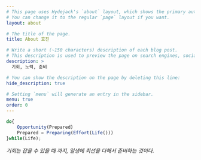 ```yaml
---
# This page uses Hydejack's `about` layout, which shows the primary author's picture and about text at the top.
# You can change it to the regular `page` layout if you want.
layout: about

# The title of the page.
title: About 효진

# Write a short (~150 characters) description of each blog post.
# This description is used to preview the page on search engines, social media, etc.
description: >
  기회, 노력, 준비

# You can show the description on the page by deleting this line:
hide_description: true

# Setting `menu` will generate an entry in the sidebar.
menu: true
order: 0
---
```


```javascript
do{
    Opportunity(Prepared)
    Prepared = Preparing(Effort(Life()))
}while(Life);
```
*기회는 잡을 수 있을 때 까지, 일생에 최선을 다해서 준비하는 것이다.*